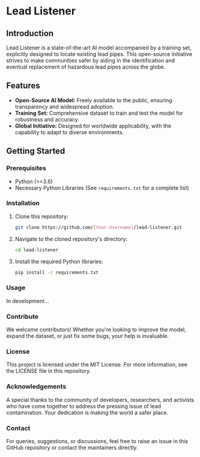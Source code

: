 # Lead Listener

## Introduction
Lead Listener is a state-of-the-art AI model accompanied by a training set, explicitly designed to locate existing lead pipes. This open-source initiative strives to make communities safer by aiding in the identification and eventual replacement of hazardous lead pipes across the globe.

## Features
- **Open-Source AI Model:** Freely available to the public, ensuring transparency and widespread adoption.
- **Training Set:** Comprehensive dataset to train and test the model for robustness and accuracy.
- **Global Initiative:** Designed for worldwide applicability, with the capability to adapt to diverse environments.

## Getting Started

### Prerequisites
- Python (>=3.6)
- Necessary Python Libraries (See `requirements.txt` for a complete list)

### Installation
1. Clone this repository:
    ```bash
    git clone https://github.com/[Your-Username]/lead-listener.git
    ```
2. Navigate to the cloned repository's directory:
    ```bash
    cd lead-listener
    ```
3. Install the required Python libraries:
    ```bash
    pip install -r requirements.txt
    ```

### Usage
In development...

### Contribute
We welcome contributors! Whether you're looking to improve the model, expand the dataset, or just fix some bugs, your help is invaluable.

### License
This project is licensed under the MIT License. For more information, see the LICENSE file in this repository.

### Acknowledgements
A special thanks to the community of developers, researchers, and activists who have come together to address the pressing issue of lead contamination. Your dedication is making the world a safer place.

### Contact
For queries, suggestions, or discussions, feel free to raise an issue in this GitHub repository or contact the maintainers directly.
